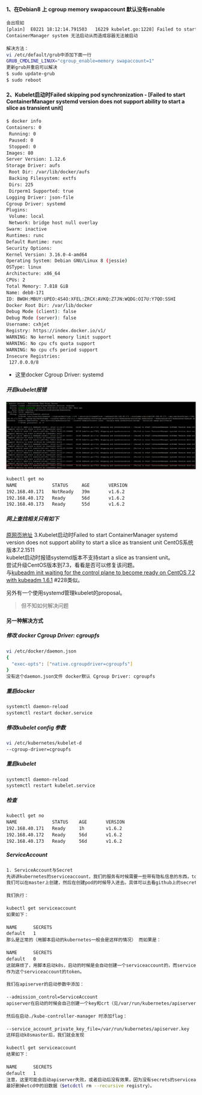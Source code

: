#### 1、在Debian8 上 cgroup memory swapaccount 默认没有enable
```bash
会出现如
[plain]  E0221 18:12:14.791503   16229 kubelet.go:1228] Failed to start ContainerManager system validation failed - Following Cgroup subsystem not mounted: [memory]  
ContainerManager system 无法启动从而造成容器无法被启动

解决方法：
vi /etc/default/grub中添加下面一行
GRUB_CMDLINE_LINUX="cgroup_enable=memory swapaccount=1" 
更新grub并重启可以解决
$ sudo update-grub
$ sudo reboot
```


#### 2、Kubelet启动时Failed  skipping pod synchronization - [Failed to start ContainerManager systemd version does not support ability to start a slice as transient unit]
```bash
$ docker info
Containers: 0
 Running: 0
 Paused: 0
 Stopped: 0
Images: 80
Server Version: 1.12.6
Storage Driver: aufs
 Root Dir: /var/lib/docker/aufs
 Backing Filesystem: extfs
 Dirs: 225
 Dirperm1 Supported: true
Logging Driver: json-file
Cgroup Driver: systemd
Plugins:
 Volume: local
 Network: bridge host null overlay
Swarm: inactive
Runtimes: runc
Default Runtime: runc
Security Options:
Kernel Version: 3.16.0-4-amd64
Operating System: Debian GNU/Linux 8 (jessie)
OSType: linux
Architecture: x86_64
CPUs: 2
Total Memory: 7.818 GiB
Name: deb8-171
ID: BWOH:MBUY:UPEO:4S4O:XFEL:ZRCX:AVKQ:Z7JN:WQDG:OI7U:Y7QO:SSHI
Docker Root Dir: /var/lib/docker
Debug Mode (client): false
Debug Mode (server): false
Username: cxhjet
Registry: https://index.docker.io/v1/
WARNING: No kernel memory limit support
WARNING: No cpu cfs quota support
WARNING: No cpu cfs period support
Insecure Registries:
 127.0.0.0/8
 ```
 + 这里docker Cgroup Driver: systemd
 
 ##### 开启kubelet报错
 ![kubelet报错](./images/kubelet-error.png)
 ```bash
kubectl get no
NAME             STATUS     AGE       VERSION
192.168.40.171   NotReady   39m       v1.6.2
192.168.40.172   Ready      56d       v1.6.2
192.168.40.173   Ready      55d       v1.6.2
```
 
 ##### 网上查找相关只有如下
 [原网页地址](https://github.com/gyliu513/kubernetes-handbook-1/blob/master/FAQ.md)
 3.Kubelet启动时Failed to start ContainerManager systemd version does not support ability to start a slice as transient unit
CentOS系统版本7.2.1511</br>
kubelet启动时报错systemd版本不支持start a slice as transient unit。</br>
尝试升级CentOS版本到7.3，看看是否可以修复该问题。</br>
与[kubeadm init waiting for the control plane to become ready on CentOS 7.2 with kubeadm 1.6.1](https://github.com/kubernetes/kubeadm/issues/228) #228类似。</br>

另外有一个使用systemd管理kubelet的proposal。</br>

> 但不知如何解决问题


#### 另一种解决方式
##### 修改 docker Cgroup Driver: cgroupfs
```bash
vi /etc/docker/daemon.json
{
  "exec-opts": ["native.cgroupdriver=cgroupfs"]
}
没有这个daemon.json文件 docker默认 Cgroup Driver: cgroupfs
```
##### 重启docker
```bash
systemctl daemon-reload
systemctl restart docker.service
```
##### 修改kubelet config 参数
```bash
vi /etc/kubernetes/kubelet-d
--cgroup-driver=cgroupfs
```
##### 重启kubelet
```bash
systemctl daemon-reload
systemctl restart kubelet.service
```
##### 检查
```bash
kubectl get no
NAME             STATUS    AGE       VERSION
192.168.40.171   Ready     1h        v1.6.2
192.168.40.172   Ready     56d       v1.6.2
192.168.40.173   Ready     56d       v1.6.2
```
##### ServiceAccount
```bash
1. ServiceAccount与Secret
先讲讲kubernetes的serviceaccount，我们的服务有时候需要一些带有隐私信息的东西，token，certification file等等，这些东西
我们可以在master上创建，然后在创建pod的时候导入进去。具体可以去看github上的secret.md，那里有具体的例子。

我们执行：

kubectl get serviceaccount
如果如下：

NAME      SECRETS
default   1
那么是正常的（用脚本启动的kubernetes一般会是这样的情况） 而如果是：

NAME      SECRETS
default   0
这就麻烦了，用脚本启动k8s，启动的时候是会自动创建一个serviceaccount的，而serviceaccount创建出来的时候又会自动创建一个secret
作为这个serviceaccount的token。

我们在apiserver的启动参数中添加：

--admission_control=ServiceAccount
apiserver在启动的时候会自己创建一个key和crt（见/var/run/kubernetes/apiserver.crt和apiserver.key）

然后在启动./kube-controller-manager 时添加flag：

--service_account_private_key_file=/var/run/kubernetes/apiserver.key
这样启动k8smaster后，我们就会发现

kubectl get serviceaccount
结果如下：

NAME      SECRETS
default   1
注意，这里可能会启动apiserver失败，或者启动后没有效果，因为没有secrets的serviceaccount会保存在etcd中，所以我们在正常启动前
最好删掉etcd中的旧数据（$etcdctl rm --recursive registry）。
```

